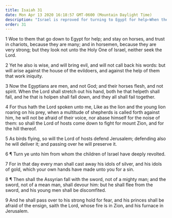 ```yaml
---
title: Isaiah 31
date: Mon Apr 13 2020 16:18:57 GMT-0600 (Mountain Daylight Time)
description: "Israel is reproved for turning to Egypt for help—When the Lord comes, He will defend and preserve His people."
order: 31
---
```


1 Woe to them that go down to Egypt for help; and stay on horses, and trust in chariots, because they are many; and in horsemen, because they are very strong; but they look not unto the Holy One of Israel, neither seek the Lord.

2 Yet he also is wise, and will bring evil, and will not call back his words: but will arise against the house of the evildoers, and against the help of them that work iniquity.

3 Now the Egyptians are men, and not God; and their horses flesh, and not spirit. When the Lord shall stretch out his hand, both he that helpeth shall fall, and he that is holpen shall fall down, and they all shall fail together.

4 For thus hath the Lord spoken unto me, Like as the lion and the young lion roaring on his prey, when a multitude of shepherds is called forth against him, he will not be afraid of their voice, nor abase himself for the noise of them: so shall the Lord of hosts come down to fight for mount Zion, and for the hill thereof.

5 As birds flying, so will the Lord of hosts defend Jerusalem; defending also he will deliver it; and passing over he will preserve it.

6 ¶ Turn ye unto him from whom the children of Israel have deeply revolted.

7 For in that day every man shall cast away his idols of silver, and his idols of gold, which your own hands have made unto you for a sin.

8 ¶ Then shall the Assyrian fall with the sword, not of a mighty man; and the sword, not of a mean man, shall devour him: but he shall flee from the sword, and his young men shall be discomfited.

9 And he shall pass over to his strong hold for fear, and his princes shall be afraid of the ensign, saith the Lord, whose fire is in Zion, and his furnace in Jerusalem.
